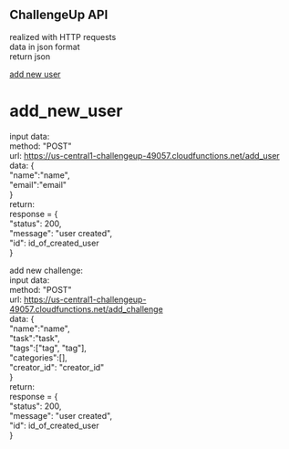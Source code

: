 ## ChallengeUp API

realized with HTTP requests<br/>
data in json format<br/>
return json

[add new user](#add_new_user)


# add_new_user
input data:<br/>
method: "POST"<br/>
url: https://us-central1-challengeup-49057.cloudfunctions.net/add_user<br/>
data: {<br/>
"name":"name",<br/>
"email":"email"<br/>
}<br/>
return:<br/>
response = {<br/>
"status": 200,<br/>
"message": "user created",<br/>
"id": id_of_created_user<br/>
}<br/>


add new challenge:<br/>
input data:<br/>
method: "POST"<br/>
url: https://us-central1-challengeup-49057.cloudfunctions.net/add_challenge<br/>
data: {<br/>
"name":"name",<br/>
"task":"task",<br/>
"tags":["tag", "tag"],<br/>
"categories":[],<br/>
"creator_id": "creator_id"<br/>
}<br/>
return:<br/>
response = {<br/>
"status": 200,<br/>
"message": "user created",<br/>
"id": id_of_created_user<br/>
}<br/>

